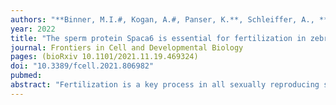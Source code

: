 ```yaml
---
authors: "**Binner, M.I.#, Kogan, A.#, Panser, K.**, Schleiffer, A., **Deneke, V.E.#, Pauli, A.#**"
year: 2022
title: "The sperm protein Spaca6 is essential for fertilization in zebrafish"
journal: Frontiers in Cell and Developmental Biology
pages: (bioRxiv 10.1101/2021.11.19.469324)
doi: "10.3389/fcell.2021.806982"
pubmed: 
abstract: "Fertilization is a key process in all sexually reproducing species, yet the molecular mechanisms that underlie this event remain unclear. To date, only a few proteins have been shown to be essential for sperm-egg binding and fusion in mice, and only some are conserved across vertebrates. One of these conserved, testis-expressed factors is SPACA6, yet its function has not been investigated outside of mammals. Here we show that zebrafish spaca6 encodes for a sperm membrane protein which is essential for fertilization. Zebrafish spaca6 knockout males are sterile. Furthermore, Spaca6-deficient sperm have normal morphology, are motile, and can approach the egg, but fail to bind to the egg and therefore cannot complete fertilization. Interestingly, sperm lacking Spaca6 have decreased levels of another essential and conserved sperm fertility factor, Dcst2, revealing a previously unknown dependence of Dcst2 expression on Spaca6. Together, our results show that zebrafish Spaca6 regulates Dcst2 levels and is required for binding between the sperm membrane and the oolemma. This is in contrast to murine sperm lacking SPACA6, which was reported to be able to bind but unable to fuse with oocytes. These findings demonstrate that Spaca6 is essential for zebrafish fertilization and is a conserved sperm factor in vertebrate reproduction."
---
```

